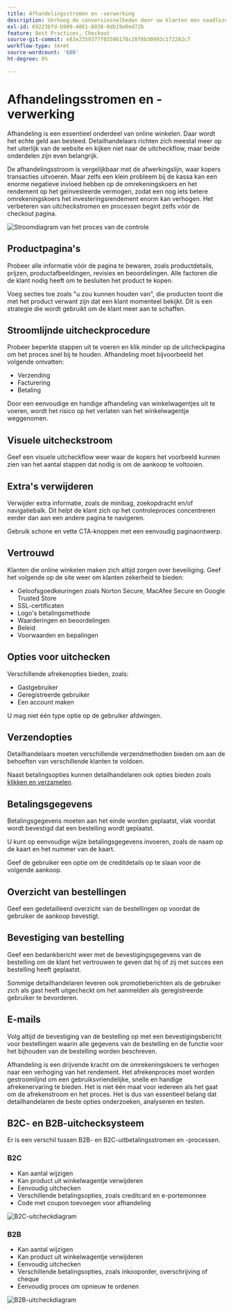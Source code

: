 ```yaml
---
title: Afhandelingsstromen en -verwerking
description: Verhoog de conversiesnelheden door uw klanten een naadloze kassa te bieden.
exl-id: 692236fd-b909-4061-8038-0db19e0ed72b
feature: Best Practices, Checkout
source-git-commit: e83e2359377f03506178c28f8b30993c172282c7
workflow-type: tm+mt
source-wordcount: '680'
ht-degree: 0%

---
```


# Afhandelingsstromen en -verwerking

Afhandeling is een essentieel onderdeel van online winkelen. Daar wordt het echte geld aan besteed. Detailhandelaars richten zich meestal meer op het uiterlijk van de website en kijken niet naar de uitcheckflow, maar beide onderdelen zijn even belangrijk.

De afhandelingsstroom is vergelijkbaar met de afwerkingslijn, waar kopers transacties uitvoeren. Maar zelfs een klein probleem bij de kassa kan een enorme negatieve invloed hebben op de omrekeningskoers en het rendement op het geïnvesteerde vermogen, zodat een nog iets betere omrekeningskoers het investeringsrendement enorm kan verhogen. Het verbeteren van uitcheckstromen en processen begint zelfs vóór de checkout pagina.

![Stroomdiagram van het proces van de controle](../../assets/playbooks/checkout-diagram.png)

## Productpagina&#39;s

Probeer alle informatie vóór de pagina te bewaren, zoals productdetails, prijzen, productafbeeldingen, revisies en beoordelingen. Alle factoren die de klant nodig heeft om te besluiten het product te kopen.

Voeg secties toe zoals &quot;u zou kunnen houden van&quot;, die producten toont die met het product verwant zijn dat een klant momenteel bekijkt. Dit is een strategie die wordt gebruikt om de klant meer aan te schaffen.

## Stroomlijnde uitcheckprocedure

Probeer beperkte stappen uit te voeren en klik minder op de uitcheckpagina om het proces snel bij te houden. Afhandeling moet bijvoorbeeld het volgende omvatten:

- Verzending
- Facturering
- Betaling

Door een eenvoudige en handige afhandeling van winkelwagentjes uit te voeren, wordt het risico op het verlaten van het winkelwagentje weggenomen.

## Visuele uitcheckstroom

Geef een visuele uitcheckflow weer waar de kopers het voorbeeld kunnen zien van het aantal stappen dat nodig is om de aankoop te voltooien.

## Extra&#39;s verwijderen

Verwijder extra informatie, zoals de minibag, zoekopdracht en/of navigatiebalk. Dit helpt de klant zich op het controleproces concentreren eerder dan aan een andere pagina te navigeren.

Gebruik schone en vette CTA-knoppen met een eenvoudig paginaontwerp.

## Vertrouwd

Klanten die online winkelen maken zich altijd zorgen over beveiliging. Geef het volgende op de site weer om klanten zekerheid te bieden:

- Geloofsgoedkeuringen zoals Norton Secure, MacAfee Secure en Google Trusted Store
- SSL-certificaten
- Logo&#39;s betalingsmethode
- Waarderingen en beoordelingen
- Beleid
- Voorwaarden en bepalingen

## Opties voor uitchecken

Verschillende afrekenopties bieden, zoals:

- Gastgebruiker
- Geregistreerde gebruiker
- Een account maken

U mag niet één type optie op de gebruiker afdwingen.

## Verzendopties

Detailhandelaars moeten verschillende verzendmethoden bieden om aan de behoeften van verschillende klanten te voldoen.

Naast betalingsopties kunnen detailhandelaren ook opties bieden zoals [klikken en verzamelen](click-collect.md).

## Betalingsgegevens

Betalingsgegevens moeten aan het einde worden geplaatst, vlak voordat wordt bevestigd dat een bestelling wordt geplaatst.

U kunt op eenvoudige wijze betalingsgegevens invoeren, zoals de naam op de kaart en het nummer van de kaart.

Geef de gebruiker een optie om de creditdetails op te slaan voor de volgende aankoop.

## Overzicht van bestellingen

Geef een gedetailleerd overzicht van de bestellingen op voordat de gebruiker de aankoop bevestigt.

## Bevestiging van bestelling

Geef een bedankbericht weer met de bevestigingsgegevens van de bestelling om de klant het vertrouwen te geven dat hij of zij met succes een bestelling heeft geplaatst.

Sommige detailhandelaren leveren ook promotieberichten als de gebruiker zich als gast heeft uitgecheckt om het aanmelden als geregistreerde gebruiker te bevorderen.

## E-mails

Volg altijd de bevestiging van de bestelling op met een bevestigingsbericht voor bestellingen waarin alle gegevens van de bestelling en de functie voor het bijhouden van de bestelling worden beschreven.

Afhandeling is een drijvende kracht om de omrekeningskoers te verhogen naar een verhoging van het rendement. Het afrekenproces moet worden gestroomlijnd om een gebruiksvriendelijke, snelle en handige afrekenervaring te bieden. Het is niet één maat voor iedereen als het gaat om de afrekenstroom en het proces. Het is dus van essentieel belang dat detailhandelaren de beste opties onderzoeken, analyseren en testen.

## B2C- en B2B-uitchecksysteem

Er is een verschil tussen B2B- en B2C-uitbetalingsstromen en -processen.

### B2C

- Kan aantal wijzigen
- Kan product uit winkelwagentje verwijderen
- Eenvoudig uitchecken
- Verschillende betalingsopties, zoals creditcard en e-portemonnee
- Code met coupon toevoegen voor afhandeling

![B2C-uitcheckdiagram](../../assets/playbooks/checkout-b2c.png)

### B2B

- Kan aantal wijzigen
- Kan product uit winkelwagentje verwijderen
- Eenvoudig uitchecken
- Verschillende betalingsopties, zoals inkooporder, overschrijving of cheque
- Eenvoudig proces om opnieuw te ordenen

![B2B-uitcheckdiagram](../../assets/playbooks/checkout-b2b.png)
